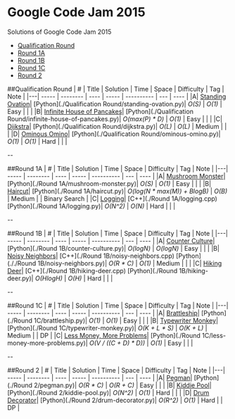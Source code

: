 # Google Code Jam 2015
Solutions of Google Code Jam 2015

* [Qualification Round](https://github.com/kamyu104/GoogleCodeJam-2015#qualification-round)
* [Round 1A](https://github.com/kamyu104/GoogleCodeJam-2015#round-1a)
* [Round 1B](https://github.com/kamyu104/GoogleCodeJam-2015#round-1b)
* [Round 1C](https://github.com/kamyu104/GoogleCodeJam-2015#round-1c)
* [Round 2](https://github.com/kamyu104/GoogleCodeJam-2015#round-2)

##Qualification Round
| # | Title | Solution | Time | Space | Difficulty | Tag | Note |
|---| ----- | -------- | ---- | ----- | ---------- | --- | ---- |
|A| [Standing Ovation](https://code.google.com/codejam/contest/6224486/dashboard#s=p0)| [Python](./Qualification Round/standing-ovation.py)| _O(S)_ | _O(1)_ | Easy | | |
|B| [Infinite House of Pancakes](https://code.google.com/codejam/contest/6224486/dashboard#s=p1)| [Python](./Qualification Round/infinite-house-of-pancakes.py)| _O(max(P) * D)_ | _O(1)_ | Easy | | |
|C| [Dijkstra](https://code.google.com/codejam/contest/6224486/dashboard#s=p2)| [Python](./Qualification Round/dijkstra.py)| _O(L)_ | _O(L)_ | Medium | | |
|D| [Ominous Omino](https://code.google.com/codejam/contest/6224486/dashboard#s=p3)| [Python](./Qualification Round/ominous-omino.py)| _O(1)_ | _O(1)_ | Hard | | |

--

##Round 1A
| # | Title | Solution | Time | Space | Difficulty | Tag | Note |
|---| ----- | -------- | ---- | ----- | ---------- | --- | ---- |
|A| [Mushroom Monster](https://code.google.com/codejam/contest/4224486/dashboard#s=p0)| [Python](./Round 1A/mushroom-monster.py)| _O(S)_ | _O(1)_ | Easy | | |
|B| [Haircut](https://code.google.com/codejam/contest/4224486/dashboard#s=p1)| [Python](./Round 1A/haircut.py)| _O(log(N * max(M)) + BlogB)_ | _O(B)_ | Medium | | Binary Search |
|C| [Logging](https://code.google.com/codejam/contest/4224486/dashboard#s=p2)| [C++](./Round 1A/logging.cpp) [Python](./Round 1A/logging.py)| _O(N^2)_ | _O(N)_ | Hard | | |

--

##Round 1B
| # | Title | Solution | Time | Space | Difficulty | Tag | Note |
|---| ----- | -------- | ---- | ----- | ---------- | --- | ---- |
|A| [Counter Culture](https://code.google.com/codejam/contest/8224486/dashboard#s=p0)| [Python](./Round 1B/counter-culture.py)| _O(logN)_ | _O(logN)_ | Easy | | |
|B| [Noisy Neighbors](https://code.google.com/codejam/contest/8224486/dashboard#s=p1)| [C++](./Round 1B/noisy-neighbors.cpp) [Python](././Round 1B/noisy-neighbors.py)| _O(R * C)_ | _O(1)_ | Medium | | |
|C| [Hiking Deer](https://code.google.com/codejam/contest/8224486/dashboard#s=p2)| [C++](./Round 1B/hiking-deer.cpp) [Python](./Round 1B/hiking-deer.py)| _O(HlogH)_ | _O(H)_ | Hard | | |

--

##Round 1C
| # | Title | Solution | Time | Space | Difficulty | Tag | Note |
|---| ----- | -------- | ---- | ----- | ---------- | --- | ---- |
|A| [Brattleship](https://code.google.com/codejam/contest/4244486/dashboard#s=p0)| [Python](./Round 1C/brattleship.py)| _O(1)_ | _O(1)_ | Easy | | |
|B| [Typewriter Monkey](https://code.google.com/codejam/contest/4244486/dashboard#s=p1)|[Python](./Round 1C/typewriter-monkey.py)| _O(K + L * S)_ | _O(K + L)_ | Medium | | DP |
|C| [Less Money, More Problems](https://code.google.com/codejam/contest/4244486/dashboard#s=p2)| [Python](./Round 1C/less-money-more-problems.py)| _O(V / ((C + D) * D))_ | _O(1)_ | Easy | | |

--

##Round 2
| # | Title | Solution | Time | Space | Difficulty | Tag | Note |
|---| ----- | -------- | ---- | ----- | ---------- | --- | ---- |
|A| [Pegman](https://code.google.com/codejam/contest/8234486/dashboard#s=p0)| [Python](./Round 2/pegman.py)| _O(R * C)_ | _O(R + C)_ | Easy | | |
|B| [Kiddie Pool](https://code.google.com/codejam/contest/8234486/dashboard#s=p1)| [Python](./Round 2/kiddie-pool.py)| _O(N^2)_ | _O(1)_ | Hard | | |
|D| [Drum Decorator](https://code.google.com/codejam/contest/8234486/dashboard#s=p3)| [Python](./Round 2/drum-decorator.py)| _O(R^2)_ | _O(1)_ | Hard | | DP |
